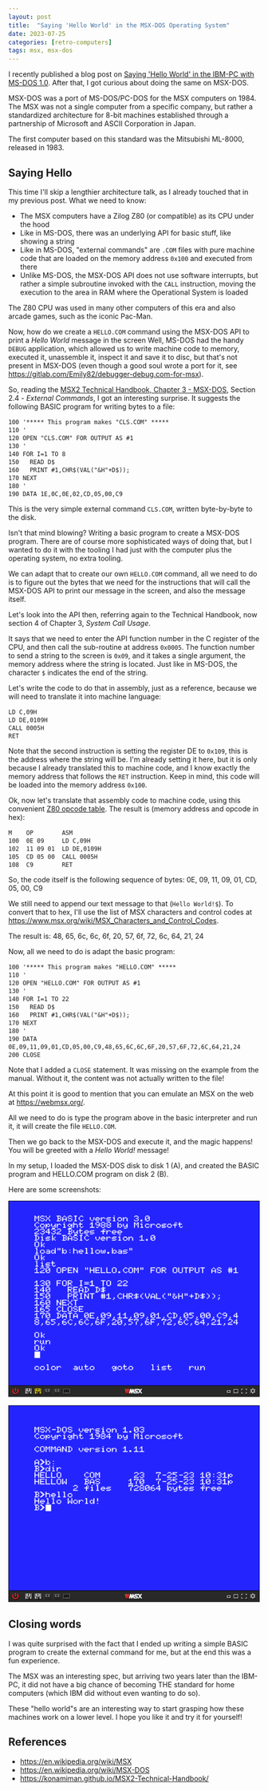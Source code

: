 ```yaml
---
layout: post
title:  "Saying 'Hello World' in the MSX-DOS Operating System"
date: 2023-07-25
categories: [retro-computers]
tags: msx, msx-dos
---
```


I recently published a blog post on [Saying 'Hello World' in the IBM-PC with MS-DOS 1.0](./2023-06-09-hello-world-on-dos-1.md). After that, I got curious about doing the same on MSX-DOS.

MSX-DOS was a port of MS-DOS/PC-DOS for the MSX computers on 1984. The MSX was not a single computer from a specific company, but rather a standardized architecture for 8-bit machines established through a partnership of Microsoft and ASCII Corporation in Japan.

The first computer based on this standard was the Mitsubishi ML-8000, released in 1983.

## Saying Hello

This time I'll skip a lengthier architecture talk, as I already touched that in my previous post. What we need to know:

- The MSX computers have a Zilog Z80 (or compatible) as its CPU under the hood
- Like in MS-DOS, there was an underlying API for basic stuff, like showing a string
- Like in MS-DOS, "external commands" are `.COM` files with pure machine code that are loaded on the memory address `0x100` and executed from there 
- Unlike MS-DOS, the MSX-DOS API does not use software interrupts, but rather a simple subroutine invoked with the  `CALL` instruction, moving the execution to the area in RAM where the Operational System is loaded

The Z80 CPU was used in many other computers of this era and also arcade games, such as the iconic Pac-Man.

Now, how do we create a `HELLO.COM` command using the MSX-DOS API to print a _Hello World_ message in the screen Well, MS-DOS had the handy `DEBUG` application, which allowed us to write machine code to memory, executed it, unassemble it, inspect it and save it to disc, but that's not present in MSX-DOS (even though a good soul wrote a port for it, see <https://gitlab.com/Emily82/debugger-debug.com-for-msx>).

So, reading the [MSX2 Technical Handbook, Chapter 3 - MSX-DOS](https://konamiman.github.io/MSX2-Technical-Handbook/md/Chapter3.html), Section 2.4 - _External Commands_, I got an interesting surprise. It suggests the following BASIC program for writing bytes to a file:

```basic
100 '***** This program makes "CLS.COM" *****
110 '
120 OPEN "CLS.COM" FOR OUTPUT AS #1
130 '
140 FOR I=1 TO 8
150   READ D$
160   PRINT #1,CHR$(VAL("&H"+D$));
170 NEXT
180 '
190 DATA 1E,0C,0E,02,CD,05,00,C9
```

This is the very simple external command `CLS.COM`, written byte-by-byte to the disk.

Isn't that mind blowing? Writing a basic program to create a MSX-DOS program. There are of course more sophisticated ways of doing that, but I wanted to do it with the tooling I had just with the computer plus the operating system, no extra tooling.

We can adapt that to create our own `HELLO.COM` command, all we need to do is to figure out the bytes that we need for the instructions that will call the MSX-DOS API to print our message in the screen, and also the message itself.

Let's look into the API then, referring again to the Technical Handbook, now section 4 of Chapter 3, _System Call Usage_.

It says that we need to enter the API function number in the C register of the CPU, and then call the sub-routine at address `0x0005`. The function number to send a string to the screen is `0x09`, and it takes a single argument, the memory address where the string is located. Just like in MS-DOS, the character `$` indicates the end of the string.

Let's write the code to do that in assembly, just as a reference, because we will need to translate it into machine language:

```
LD C,09H
LD DE,0109H 
CALL 0005H
RET 
```

Note that the second instruction is setting the register DE to `0x109`, this is the address where the string will be. I'm already setting it here, but it is only because I already translated this to machine code, and I know exactly the memory address that follows the `RET` instruction. Keep in mind, this code will be loaded into the memory address `0x100`.

Ok, now let's translate that assembly code to machine code, using this convenient [Z80 opcode table](https://clrhome.org/table). The result is (memory address and opcode in hex):

```
M    OP        ASM
100  0E 09     LD C,09H
102  11 09 01  LD DE,0109H
105  CD 05 00  CALL 0005H
108  C9        RET 
```

So, the code itself is the following sequence of bytes: 0E, 09, 11, 09, 01, CD, 05, 00, C9

We still need to append our text message to that (`Hello World!$`). To convert that to hex, I'll use the list of MSX characters and control codes at <https://www.msx.org/wiki/MSX_Characters_and_Control_Codes>.

The result is:  48, 65, 6c, 6c, 6f, 20, 57, 6f, 72, 6c, 64, 21, 24

Now, all we need to do is adapt the basic program:

```basic
100 '***** This program makes "HELLO.COM" *****
110 '
120 OPEN "HELLO.COM" FOR OUTPUT AS #1
130 '
140 FOR I=1 TO 22
150   READ D$
160   PRINT #1,CHR$(VAL("&H"+D$));
170 NEXT
180 '
190 DATA 0E,09,11,09,01,CD,05,00,C9,48,65,6C,6C,6F,20,57,6F,72,6C,64,21,24
200 CLOSE
```

Note that I added a `CLOSE` statement. It was missing on the example from the manual. Without it, the content was not actually written to the file!

At this point it is good to mention that you can emulate an MSX on the web at <https://webmsx.org/>.

All we need to do is type the program above in the basic interpreter and run it, it will create the file `HELLO.COM`.

Then we go back to the MSX-DOS and execute it, and the magic happens! You will be greeted with a _Hello World!_ message!

In my setup, I loaded the MSX-DOS disk to disk 1 (A), and created the BASIC program and HELLO.COM program on disk 2 (B).

Here are some screenshots:

![Basic code for writing a hello world command in MSX-DOS, webmsx emulator](/assets/retro-computers/WebMSX-DOS-hello-basic.png)

![Hello world command running in MSX-DOS, webmsx emulator](/assets/retro-computers/WebMSX-DOS-hello-cmd.png)

## Closing words

I was quite surprised with the fact that I ended up writing a simple BASIC program to create the external command for me, but at the end this was a fun experience.

The MSX was an interesting spec, but arriving two years later than the IBM-PC, it did not have a big chance of becoming THE standard for home computers (which IBM did without even wanting to do so).

These "hello world"s are an interesting way to start grasping how these machines work on a lower level. I hope you like it and try it for yourself! 

## References

- https://en.wikipedia.org/wiki/MSX
- https://en.wikipedia.org/wiki/MSX-DOS
- https://konamiman.github.io/MSX2-Technical-Handbook/
